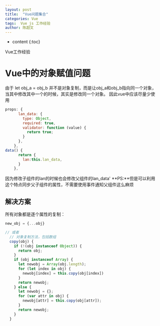 ```yaml
---
layout: post
title:  "Vue问题集合"
categories: Vue
tags:  Vue js 工作经验
author: 陈超文
---
```


* content
{:toc}

Vue工作经验  





# Vue中的对象赋值问题
由于 let obj_a = obj_b 并不是对象复制，而是让obj_a和obj_b指向同一个对象，当其中修改其中一个的时候，其实是修改同一个对象。
因此vue中应该尽量少使用
```javascript
props: {
      lan_data: {
        type: Object,
        required: true,
        validator: function (value) {
          return true;
        }
      },
    },
data() {
      return {
        lan:this.lan_data,
      }
    },
```
因为修改子组件的lan的时候也会修改父组件的lan_data'
**PS:**但是可以利用这个特点同步父子组件的属性，不需要使用事件通知父组件这么麻烦
## 解决方案
所有对象都是逐个属性的复制：
```javascript
new_obj = {...obj}

// 或者
  // 对象复制方法，包括数组
  copy(obj) {
    if (!(obj instanceof Object)) {
      return obj;
    }
    if (obj instanceof Array) {
      let newobj = Array(obj.length);
      for (let index in obj) {
        newobj[index] = this.copy(obj[index])
      }
      return newobj;
    } else {
      let newobj = {};
      for (var attr in obj) {
        newobj[attr] = this.copy(obj[attr]);
      }
      return newobj;
    }
  }
```
